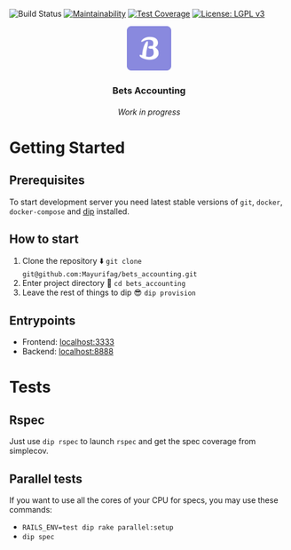 ![Build Status][build-badger]
[![Maintainability][maitainability-badger]][codeclimate-link]
[![Test Coverage][testcoverage-badger]][testcoverage-link]
[![License: LGPL v3][license-badger]][license-link]

<p align="center">
  <img src="frontend/public/img/icons/apple-touch-icon.png" alt="Logo" width="80" height="80">
  <h3 align="center"><b>Bets Accounting</b></h3>
  <h6 align="center"><i>Work in progress</i></h6>
</p>

# Getting Started

## Prerequisites
To start development server you need latest stable versions of `git`, `docker`,
`docker-compose` and [dip][dip-link] installed.

## How to start
1. Clone the repository ⬇️ `git clone git@github.com:Mayurifag/bets_accounting.git`
2. Enter project directory 📁 `cd bets_accounting`
3. Leave the rest of things to dip 😎 `dip provision`

## Entrypoints
* Frontend: [localhost:3333][frontend-localhost]
* Backend: [localhost:8888][backend-localhost]

# Tests

## Rspec

Just use `dip rspec` to launch `rspec` and get the spec coverage from
simplecov.

## Parallel tests

If you want to use all the cores of your CPU for specs, you may use these
commands:

* `RAILS_ENV=test dip rake parallel:setup`
* `dip spec`

[build-badger]: https://github.com/Mayurifag/bets_accounting/workflows/Main/badge.svg
[maitainability-badger]: https://api.codeclimate.com/v1/badges/1d95ce316920a6a8228b/maintainability
[codeclimate-link]: https://codeclimate.com/github/Mayurifag/bets_accounting/maintainability
[testcoverage-badger]: https://api.codeclimate.com/v1/badges/1d95ce316920a6a8228b/test_coverage
[testcoverage-link]: https://codeclimate.com/github/Mayurifag/bets_accounting/test_coverage
[license-badger]: https://img.shields.io/badge/License-LGPL%20v3-gree.svg
[license-link]: https://www.gnu.org/licenses/lgpl-3.0
[dip-link]: https://github.com/bibendi/dip
[frontend-localhost]: http://localhost:3333
[backend-localhost]: http://localhost:8888
